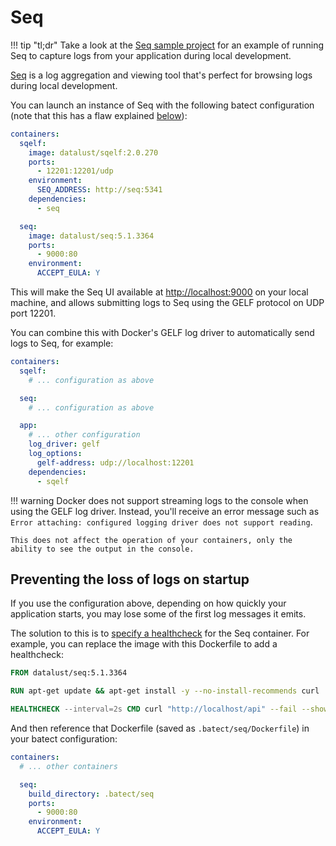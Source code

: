 # Seq

!!! tip "tl;dr"
    Take a look at the [Seq sample project](https://github.com/batect/batect-sample-seq) for an example of running Seq to capture
    logs from your application during local development.

[Seq](https://datalust.co/seq) is a log aggregation and viewing tool that's perfect for browsing logs during local development.

You can launch an instance of Seq with the following batect configuration (note that this has a flaw explained [below](#preventing-the-loss-of-logs-on-startup)):

```yaml
containers:
  sqelf:
    image: datalust/sqelf:2.0.270
    ports:
      - 12201:12201/udp
    environment:
      SEQ_ADDRESS: http://seq:5341
    dependencies:
      - seq

  seq:
    image: datalust/seq:5.1.3364
    ports:
      - 9000:80
    environment:
      ACCEPT_EULA: Y
```

This will make the Seq UI available at [http://localhost:9000](http://localhost:9000) on your local machine, and allows submitting
logs to Seq using the GELF protocol on UDP port 12201.

You can combine this with Docker's GELF log driver to automatically send logs to Seq, for example:

```yaml
containers:
  sqelf:
    # ... configuration as above

  seq:
    # ... configuration as above

  app:
    # ... other configuration
    log_driver: gelf
    log_options:
      gelf-address: udp://localhost:12201
    dependencies:
      - sqelf
```

!!! warning
    Docker does not support streaming logs to the console when using the GELF log driver. Instead, you'll receive an error message such
    as `Error attaching: configured logging driver does not support reading`.

    This does not affect the operation of your containers, only the ability to see the output in the console.

## Preventing the loss of logs on startup

If you use the configuration above, depending on how quickly your application starts, you may lose some of the first log messages it emits.

The solution to this is to [specify a healthcheck](../tips/WaitingForDependenciesToBeReady.md) for the Seq container. For example, you can
replace the image with this Dockerfile to add a healthcheck:

```dockerfile
FROM datalust/seq:5.1.3364

RUN apt-get update && apt-get install -y --no-install-recommends curl

HEALTHCHECK --interval=2s CMD curl "http://localhost/api" --fail --show-error --silent
```

And then reference that Dockerfile (saved as `.batect/seq/Dockerfile`) in your batect configuration:

```yaml
containers:
  # ... other containers

  seq:
    build_directory: .batect/seq
    ports:
      - 9000:80
    environment:
      ACCEPT_EULA: Y

```
